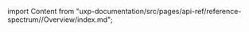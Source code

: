 
import Content from "uxp-documentation/src/pages/api-ref/reference-spectrum//Overview/index.md";

<Content query="product=photoshop"/>
